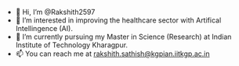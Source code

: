 - 👋 Hi, I’m @Rakshith2597
- 👀 I’m interested in improving the healthcare sector with Artifical Intellingence (AI).
- 🌱 I’m currently pursuing my Master in Science (Research) at Indian Institute of Technology Kharagpur.
- 📫 You can reach me at rakshith.sathish@kgpian.iitkgp.ac.in
